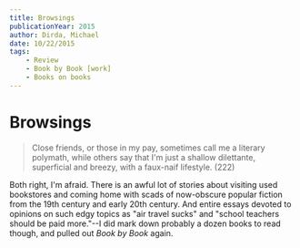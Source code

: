 ```yaml
---
title: Browsings
publicationYear: 2015
author: Dirda, Michael
date: 10/22/2015
tags: 
    - Review
    - Book by Book [work]
    - Books on books
---
```


# Browsings

> Close friends, or those in my pay, sometimes call me a literary polymath, while others say that I'm just a shallow dilettante, superficial and breezy, with a faux-naif lifestyle. (222)

Both right, I'm afraid. There is an awful lot of stories about visiting used bookstores and coming home with scads of now-obscure popular fiction from the 19th century and early 20th century. And entire essays devoted to opinions on such edgy topics as "air travel sucks" and "school teachers should be paid more."--I did mark down probably a dozen books to read though, and pulled out _Book by Book_ again.
